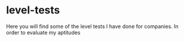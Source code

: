 # level-tests
Here you will find some of the level tests I have done for companies. In order to evaluate my aptitudes

